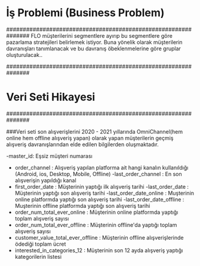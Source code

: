 # İş Problemi (Business Problem)
###############################################################
 FLO müşterilerini segmentlere ayırıp bu segmentlere göre pazarlama stratejileri belirlemek istiyor.
 Buna yönelik olarak müşterilerin davranışları tanımlanacak ve bu davranış öbeklenmelerine göre gruplar oluşturulacak..

###############################################################
# Veri Seti Hikayesi
###############################################################

###Veri seti son alışverişlerini 2020 - 2021 yıllarında OmniChannel(hem online hem offline alışveriş yapan) olarak yapan müşterilerin geçmiş alışveriş davranışlarından elde edilen bilgilerden oluşmaktadır.

 -master_id: Eşsiz müşteri numarası
- order_channel : Alışveriş yapılan platforma ait hangi kanalın kullanıldığı (Android, ios, Desktop, Mobile, Offline)
 -last_order_channel : En son alışverişin yapıldığı kanal
- first_order_date : Müşterinin yaptığı ilk alışveriş tarihi
 -last_order_date : Müşterinin yaptığı son alışveriş tarihi
 -last_order_date_online : Muşterinin online platformda yaptığı son alışveriş tarihi
 -last_order_date_offline : Muşterinin offline platformda yaptığı son alışveriş tarihi
- order_num_total_ever_online : Müşterinin online platformda yaptığı toplam alışveriş sayısı
- order_num_total_ever_offline : Müşterinin offline'da yaptığı toplam alışveriş sayısı
- customer_value_total_ever_offline : Müşterinin offline alışverişlerinde ödediği toplam ücret
- interested_in_categories_12 : Müşterinin son 12 ayda alışveriş yaptığı kategorilerin listesi
